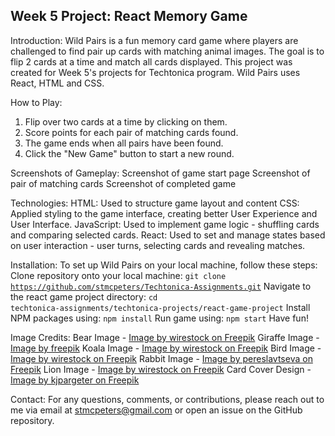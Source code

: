 ## Week 5 Project: React Memory Game
Introduction:
Wild Pairs is a fun memory card game where players are challenged to find pair up cards with matching animal images. The goal is to flip 2 cards at a time and match all cards displayed. This project was created for Week 5's projects for Techtonica program. Wild Pairs uses React, HTML and CSS.

How to Play:
1. Flip over two cards at a time by clicking on them.
2. Score points for each pair of matching cards found.
3. The game ends when all pairs have been found.
4. Click the "New Game" button to start a new round.

Screenshots of Gameplay:
Screenshot of game start page 
Screenshot of pair of matching cards 
Screenshot of completed game

Technologies:
HTML: Used to structure game layout and content
CSS: Applied styling to the game interface, creating better User Experience and User Interface.
JavaScript: Used to implement game logic - shuffling cards and comparing selected cards.
React: Used to set and manage states based on user interaction - user turns, selecting cards and revealing matches.

Installation:
To set up Wild Pairs on your local machine, follow these steps:
Clone repository onto your local machine: <code>git clone https://github.com/stmcpeters/Techtonica-Assignments.git</code>
Navigate to the react game project directory: <code>cd techtonica-assignments/techtonica-projects/react-game-project</code>
Install NPM packages using: <code>npm install</code>
Run game using: <code>npm start</code>
Have fun!

Image Credits:
Bear Image - <a href="https://www.freepik.com/free-photo/vertical-shot-grizzly-bear-walking-pathway-with-blurred-forest-background_9283371.htm#fromView=search&page=1&position=5&uuid=ac2482f2-fad9-4a37-8db5-067c6b3a301b">Image by wirestock on Freepik</a>
Giraffe Image - <a href="https://www.freepik.com/free-ai-image/giraffe-wild_261864611.htm#fromView=search&page=1&position=6&uuid=deec72d1-d638-4edf-b476-996465ed0ba6">Image by freepik</a>
Koala Image - <a href="https://www.freepik.com/free-photo/vertical-shot-cute-koala-sleeping-tree-with-blurred-background_9851786.htm#fromView=search&page=1&position=16&uuid=166c99aa-1977-4d8d-8a2b-b6e2276019c6">Image by wirestock on Freepik</a>
Bird Image - <a href="https://www.freepik.com/free-photo/beautiful-shot-european-bee-eater-bird-perched-log-forest_13828177.htm#fromView=search&page=1&position=2&uuid=522c10cd-780b-4da2-9591-99a66b68898c">Image by wirestock on Freepik</a>
Rabbit Image - <a href="https://www.freepik.com/free-photo/portrait-cute-fluffy-gray-rabbit-with-ears-natural-green_9604087.htm#fromView=search&page=1&position=1&uuid=9e3db09f-a517-4b10-8b67-30bcb24fcd1f">Image by pereslavtseva on Freepik</a>
Lion Image - <a href="https://www.freepik.com/free-photo/closeup-shot-male-lion-jungle-daytime_17248129.htm#fromView=search&page=1&position=3&uuid=55f56ea1-7d58-4d78-85eb-f7887ad88e5d">Image by wirestock on Freepik</a>
Card Cover Design - <a href="https://www.freepik.com/free-vector/organic-style-pattern-design-background_36832034.htm#from_view=detail_alsolike">Image by kjpargeter on Freepik</a>

Contact:
For any questions, comments, or contributions, please reach out to me via email at stmcpeters@gmail.com or open an issue on the GitHub repository.
